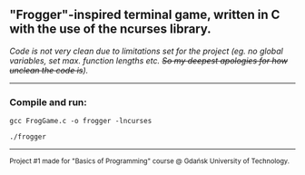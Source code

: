 ## "Frogger"-inspired terminal game, written in C with the use of the ncurses library.

*Code is not very clean due to limitations set for the project (eg. no global variables, set max. function lengths etc. ~~So my deepest apologies for how unclean the code is~~).*

-----------------------------------

### Compile and run:
`gcc FrogGame.c -o frogger -lncurses`

`./frogger`

------------------------------------
<sub>Project #1 made for "Basics of Programming" course @ Gdańsk University of Technology.</sub>
